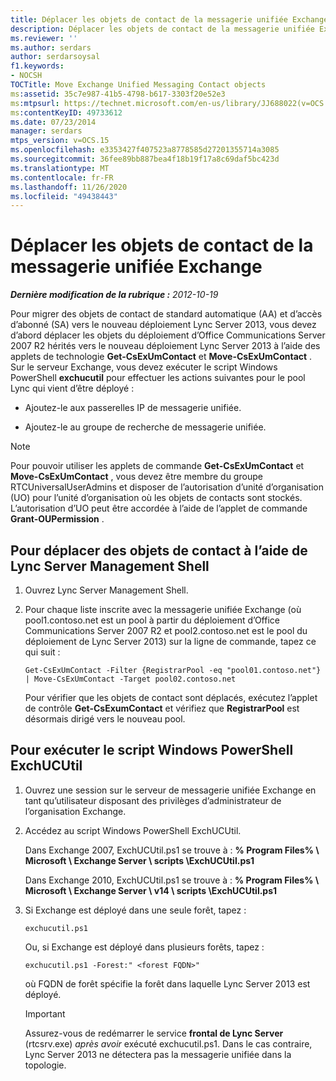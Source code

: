 ```yaml
---
title: Déplacer les objets de contact de la messagerie unifiée Exchange
description: Déplacer les objets de contact de la messagerie unifiée Exchange.
ms.reviewer: ''
ms.author: serdars
author: serdarsoysal
f1.keywords:
- NOCSH
TOCTitle: Move Exchange Unified Messaging Contact objects
ms:assetid: 35c7e987-41b5-4798-b617-3303f20e52e3
ms:mtpsurl: https://technet.microsoft.com/en-us/library/JJ688022(v=OCS.15)
ms:contentKeyID: 49733612
ms.date: 07/23/2014
manager: serdars
mtps_version: v=OCS.15
ms.openlocfilehash: e3353427f407523a8778585d27201355714a3085
ms.sourcegitcommit: 36fee89bb887bea4f18b19f17a8c69daf5bc423d
ms.translationtype: MT
ms.contentlocale: fr-FR
ms.lasthandoff: 11/26/2020
ms.locfileid: "49438443"
---
```

# <a name="move-exchange-unified-messaging-contact-objects"></a>Déplacer les objets de contact de la messagerie unifiée Exchange

<div data-xmlns="http://www.w3.org/1999/xhtml">

<div class="topic" data-xmlns="http://www.w3.org/1999/xhtml" data-msxsl="urn:schemas-microsoft-com:xslt" data-cs="https://msdn.microsoft.com/">

<div data-asp="https://msdn2.microsoft.com/asp">



</div>

<div id="mainSection">

<div id="mainBody">

<span> </span>

_**Dernière modification de la rubrique :** 2012-10-19_

Pour migrer des objets de contact de standard automatique (AA) et d’accès d’abonné (SA) vers le nouveau déploiement Lync Server 2013, vous devez d’abord déplacer les objets du déploiement d’Office Communications Server 2007 R2 hérités vers le nouveau déploiement Lync Server 2013 à l’aide des applets de technologie **Get-CsExUmContact** et **Move-CsExUmContact** . Sur le serveur Exchange, vous devez exécuter le script Windows PowerShell **exchucutil** pour effectuer les actions suivantes pour le pool Lync qui vient d’être déployé :

  - Ajoutez-le aux passerelles IP de messagerie unifiée.

  - Ajoutez-le au groupe de recherche de messagerie unifiée.

<div>


> [!NOTE]  
> Pour pouvoir utiliser les applets de commande <STRONG>Get-CsExUmContact</STRONG> et <STRONG>Move-CsExUmContact</STRONG> , vous devez être membre du groupe RTCUniversalUserAdmins et disposer de l’autorisation d’unité d’organisation (UO) pour l’unité d’organisation où les objets de contacts sont stockés. L’autorisation d’UO peut être accordée à l’aide de l’applet de commande <STRONG>Grant-OUPermission</STRONG> .



</div>

<div>

## <a name="to-move-contact-objects-by-using-the-lync-server-management-shell"></a>Pour déplacer des objets de contact à l’aide de Lync Server Management Shell

1.  Ouvrez Lync Server Management Shell.

2.  Pour chaque liste inscrite avec la messagerie unifiée Exchange (où pool1.contoso.net est un pool à partir du déploiement d’Office Communications Server 2007 R2 et pool2.contoso.net est le pool du déploiement de Lync Server 2013) sur la ligne de commande, tapez ce qui suit :
    
        Get-CsExUmContact -Filter {RegistrarPool -eq "pool01.contoso.net"} | Move-CsExUmContact -Target pool02.contoso.net
    
    Pour vérifier que les objets de contact sont déplacés, exécutez l’applet de contrôle **Get-CsExumContact** et vérifiez que **RegistrarPool** est désormais dirigé vers le nouveau pool.

</div>

<div>

## <a name="to-run-the-exchucutil-windows-powershell-script"></a>Pour exécuter le script Windows PowerShell ExchUCUtil

1.  Ouvrez une session sur le serveur de messagerie unifiée Exchange en tant qu’utilisateur disposant des privilèges d’administrateur de l’organisation Exchange.

2.  Accédez au script Windows PowerShell ExchUCUtil.
    
    Dans Exchange 2007, ExchUCUtil.ps1 se trouve à : **% Program Files% \\ Microsoft \\ Exchange Server \\ scripts \\ExchUCUtil.ps1**
    
    Dans Exchange 2010, ExchUCUtil.ps1 se trouve à : **% Program Files% \\ Microsoft \\ Exchange Server \\ v14 \\ scripts \\ExchUCUtil.ps1**

3.  Si Exchange est déployé dans une seule forêt, tapez :
    
        exchucutil.ps1
    
    Ou, si Exchange est déployé dans plusieurs forêts, tapez :
    
        exchucutil.ps1 -Forest:" <forest FQDN>"
    
    où FQDN de forêt spécifie la forêt dans laquelle Lync Server 2013 est déployé.
    
    <div>
    

    > [!IMPORTANT]  
    > Assurez-vous de redémarrer le service <STRONG>frontal de Lync Server</STRONG> (rtcsrv.exe) <EM>après avoir</EM> exécuté exchucutil.ps1. Dans le cas contraire, Lync Server 2013 ne détectera pas la messagerie unifiée dans la topologie.

    
    </div>

</div>

</div>

<span> </span>

</div>

</div>

</div>

